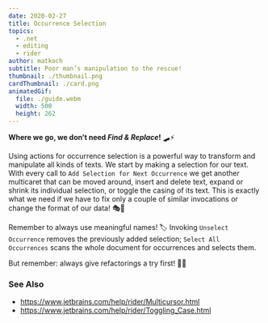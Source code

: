 ```yaml
---
date: 2020-02-27
title: Occurrence Selection
topics:
  - .net
  - editing
  - rider
author: matkoch
subtitle: Poor man’s manipulation to the rescue!
thumbnail: ./thumbnail.png
cardThumbnail: ./card.png
animatedGif:
  file: ./guide.webm
  width: 500
  height: 262
---
```

**Where we go, we don’t need _Find & Replace_!** 🛹⚡️

Using actions for occurrence selection is a powerful way to transform and manipulate all kinds of texts. We start by making a selection for our text. With every call to `Add Selection for Next Occurrence` we get another multicaret that can be moved around, insert and delete text, expand or shrink its individual selection, or toggle the casing of its text. This is exactly what we need if we have to fix only a couple of similar invocations or change the format of our data! 🎭📐

Remember to always use meaningful names! 🏷
Invoking `Unselect Occurrence` removes the previously added selection; `Select All Occurrences` scans the whole document for occurrences and selects them.

But remember: always give refactorings a try first! 🔧🤓

### See Also
- https://www.jetbrains.com/help/rider/Multicursor.html
- https://www.jetbrains.com/help/rider/Toggling_Case.html
